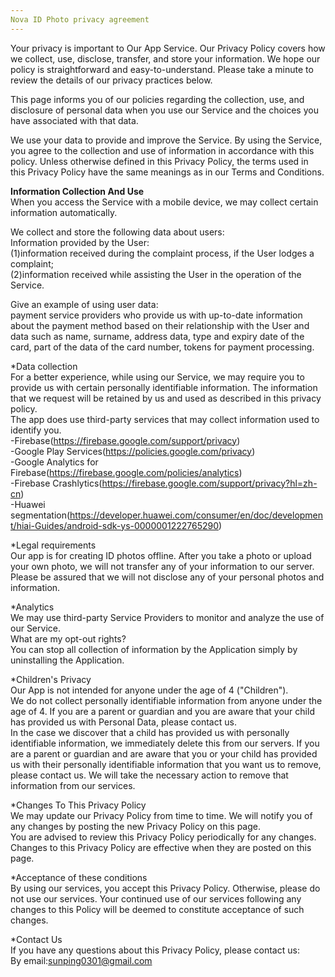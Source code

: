 ```yaml
---
Nova ID Photo privacy agreement
---
```

Your privacy is important to Our App Service. Our Privacy Policy covers how we collect, use, disclose, transfer, and store your information. We hope our policy is straightforward and easy-to-understand. Please take a minute to review the details of our privacy practices below.

This page informs you of our policies regarding the collection, use, and disclosure of personal data when you use our Service and the choices you have associated with that data.

We use your data to provide and improve the Service. By using the Service, you agree to the collection and use of information in accordance with this policy. Unless otherwise defined in this Privacy Policy, the terms used in this Privacy Policy have the same meanings as in our Terms and Conditions.

**Information Collection And Use**  
When you access the Service with a mobile device, we may collect certain information automatically.  

We collect and store the following data about users:  
Information provided by the User:  
(1)information received during the complaint process, if the User lodges a complaint;  
(2)information received while assisting the User in the operation of the Service.  

Give an example of using user data:  
payment service providers who provide us with up-to-date information about the payment method based on their relationship with the User and data such as name, surname, address data, type and expiry date of the card, part of the data of the card number, tokens for payment processing.  

*Data collection  
For a better experience, while using our Service, we may require you to provide us with certain personally identifiable information. The information that we request will be retained by us and used as described in this privacy policy.   
The app does use third-party services that may collect information used to identify you.  
-Firebase(https://firebase.google.com/support/privacy)  
-Google Play Services(https://policies.google.com/privacy)  
-Google Analytics for Firebase(https://firebase.google.com/policies/analytics)  
-Firebase Crashlytics(https://firebase.google.com/support/privacy?hl=zh-cn)  
-Huawei segmentation(https://developer.huawei.com/consumer/en/doc/development/hiai-Guides/android-sdk-ys-0000001222765290)  

*Legal requirements  
Our app is for creating ID photos offline. After you take a photo or upload your own photo, we will not transfer any of your information to our server.  
Please be assured that we will not disclose any of your personal photos and information.  

*Analytics  
We may use third-party Service Providers to monitor and analyze the use of our Service.  
What are my opt-out rights?  
You can stop all collection of information by the Application simply by uninstalling the Application.  

*Children's Privacy  
Our App is not intended for anyone under the age of 4 ("Children").  
We do not collect personally identifiable information from anyone under the age of 4. If you are a parent or guardian and you are aware that your child has provided us with Personal Data, please contact us.  
In the case we discover that a child has provided us with personally identifiable information, we immediately delete this from our servers. If you are a parent or guardian and are aware that you or your child has provided us with their personally identifiable information that you want us to remove, please contact us. We will take the necessary action to remove that information from our services.  

*Changes To This Privacy Policy  
We may update our Privacy Policy from time to time. We will notify you of any changes by posting the new Privacy Policy on this page.  
You are advised to review this Privacy Policy periodically for any changes. Changes to this Privacy Policy are effective when they are posted on this page.  

*Acceptance of these conditions  
By using our services, you accept this Privacy Policy. Otherwise, please do not use our services. Your continued use of our services following any changes to this Policy will be deemed to constitute acceptance of such changes.  

*Contact Us  
If you have any questions about this Privacy Policy, please contact us:  
By email:sunping0301@gmail.com  
